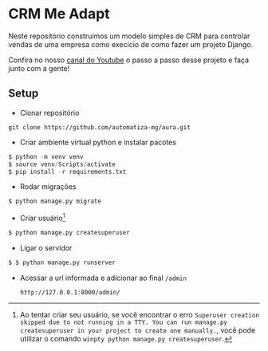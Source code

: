 # CRM Me Adapt

Neste repositório construímos um modelo simples de CRM para controlar vendas de uma empresa como execício de como fazer um projeto Django.

Confira no nosso [canal do Youtube](https://www.youtube.com/@me-adapt) o passo a passo desse projeto e faça junto com a gente!

## Setup

- Clonar repositório
```$
git clone https://github.com/automatiza-mg/aura.git
```

- Criar ambiente virtual python e instalar pacotes

```python
$ python -m venv venv
$ source venv/Scripts/activate
$ pip install -r requirements.txt
```

- Rodar migrações

```python
$ python manage.py migrate
```

- Criar usuário[^1]

```python
$ python manage.py createsuperuser
```

- Ligar o servidor

```python
$ $ python manage.py runserver
```
- Acessar a url informada e adicionar ao final ```/admin```

   ```http://127.0.0.1:8000/admin/```

[^1]: Ao tentar criar seu usuário, se você encontrar o erro `Superuser creation skipped due to not running in a TTY. You can run manage.py createsuperuser in your project to create one manually.`, você pode utilizar o comando `winpty python manage.py createsuperuser`.